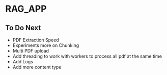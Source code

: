 # RAG_APP

## To Do Next
- PDF Extraction Speed
- Experiments more on Chunking
- Multi PDF upload
- Add threading to work with workers to process all pdf at the same time
- Add Logs
- Add more content type